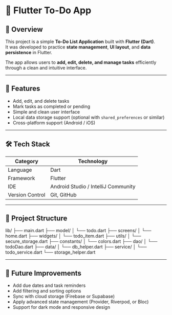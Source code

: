 # 📝 Flutter To-Do App

## 📘 Overview
This project is a simple **To-Do List Application** built with **Flutter (Dart)**.  
It was developed to practice **state management**, **UI layout**, and **data persistence** in Flutter.

The app allows users to **add, edit, delete, and manage tasks** efficiently through a clean and intuitive interface.

---

## 🚀 Features
- Add, edit, and delete tasks
- Mark tasks as completed or pending
- Simple and clean user interface
- Local data storage support (optional with `shared_preferences` or similar)
- Cross-platform support (Android / iOS)

---

## 🛠 Tech Stack
| Category | Technology |
|----------|------------|
| Language | Dart |
| Framework | Flutter |
| IDE | Android Studio / IntelliJ Community |
| Version Control | Git, GitHub |

---

## 📂 Project Structure
lib/
├── main.dart
├── model/
│   └── todo.dart
├── screens/
│   └── home.dart
├── widgets/
│   └── todo_item.dart
├── utils/
│   └── secure_storage.dart
├── constants/
│   └── colors.dart
├── dao/
│   └── todoDao.dart
├── data/
│   └── db_helper.dart
├── service/
│   └── todo_service.dart
└── storage_helper.dart


---

## 🔮 Future Improvements
- Add due dates and task reminders
- Add filtering and sorting options
- Sync with cloud storage (Firebase or Supabase)
- Apply advanced state management (Provider, Riverpod, or Bloc)
- Support for dark mode and responsive design
